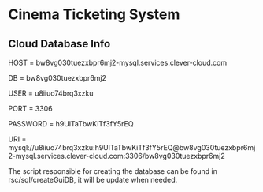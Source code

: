 <h1>Cinema Ticketing System</h1>
<h2>Cloud Database Info</h2>
<p>HOST = bw8vg030tuezxbpr6mj2-mysql.services.clever-cloud.com</p>
<p>DB = bw8vg030tuezxbpr6mj2</p>
<p>USER = u8iiuo74brq3xzku</p>
<p>PORT = 3306</p>
<p>PASSWORD = h9UlTaTbwKiTf3fY5rEQ </p>
<p>URI = mysql://u8iiuo74brq3xzku:h9UlTaTbwKiTf3fY5rEQ@bw8vg030tuezxbpr6mj2-mysql.services.clever-cloud.com:3306/bw8vg030tuezxbpr6mj2</p>
<p>The script responsible for creating the database can be found in rsc/sql/createGuiDB, it will be update when needed.</p>